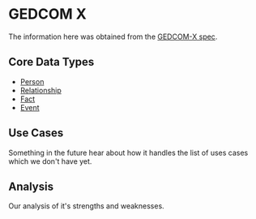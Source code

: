 # GEDCOM X

The information here was obtained from the [GEDCOM-X spec](https://github.com/FamilySearch/gedcomx/blob/master/specifications/conceptual-model-specification.md).

## Core Data Types

* [Person](Person.md)
* [Relationship](Relationship.md)
* [Fact](Fact.md)
* [Event](Event.md)

## Use Cases

Something in the future hear about how it handles the list of uses cases which we don't have yet.

## Analysis

Our analysis of it's strengths and weaknesses.
